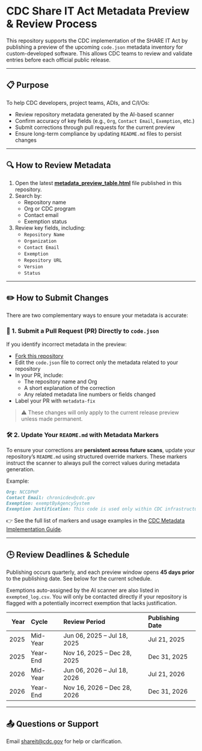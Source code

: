 # CDC Share IT Act Metadata Preview & Review Process

This repository supports the CDC implementation of the SHARE IT Act by publishing a preview of the upcoming `code.json` metadata inventory for custom-developed software. This allows CDC teams to review and validate entries before each official public release.

---

## 📋 Purpose

To help CDC developers, project teams, ADIs, and C/I/Os:
- Review repository metadata generated by the AI-based scanner
- Confirm accuracy of key fields (e.g., `Org`, `Contact Email`, `Exemption`, etc.)
- Submit corrections through pull requests for the current preview
- Ensure long-term compliance by updating `README.md` files to persist changes

---

## 🔍 How to Review Metadata

1. Open the latest **[metadata_preview_table.html](https://cdcgov.github.io/ShareIT-Act/index.html)** file published in this repository.
2. Search by:
   - Repository name
   - Org or CDC program
   - Contact email
   - Exemption status
3. Review key fields, including:
   - `Repository Name`
   - `Organization`
   - `Contact Email`
   - `Exemption`
   - `Repository URL`
   - `Version`
   - `Status`

---

## ✏️ How to Submit Changes

There are two complementary ways to ensure your metadata is accurate:

### 📝 1. Submit a Pull Request (PR) Directly to `code.json`

If you identify incorrect metadata in the preview:
- [Fork this repository](./CONTRIBUTING_MetadataFix_PR.md)
- Edit the `code.json` file to correct only the metadata related to your repository
- In your PR, include:
  - The repository name and Org
  - A short explanation of the correction
  - Any related metadata line numbers or fields changed
- Label your PR with `metadata-fix`

> ⚠️ These changes will only apply to the current release preview unless made permanent.

### 🛠️ 2. Update Your `README.md` with Metadata Markers

To ensure your corrections are **persistent across future scans**, update your repository’s `README.md` using structured override markers. These markers instruct the scanner to always pull the correct values during metadata generation.

Example:

```md
Org: NCCDPHP  
Contact Email: chronicdev@cdc.gov  
Exemption: exemptByAgencySystem  
Exemption Justification: This code is used only within CDC infrastructure and is not reusable externally.  
```

👉 See the full list of markers and usage examples in the [CDC Metadata Implementation Guide](https://docs.cdc.gov/docs/ea/codeshare/implementation-guide#readmemd-override-optional-markers).

---

## 🕒 Review Deadlines & Schedule

Publishing occurs quarterly, and each preview window opens **45 days prior** to the publishing date. See below for the current schedule.

Exemptions auto-assigned by the AI scanner are also listed in `exempted_log.csv`. You will only be contacted directly if your repository is flagged with a potentially incorrect exemption that lacks justification.

|   Year | Cycle    | Review Period               | Publishing Date   |
|-------:|:---------|:----------------------------|:------------------|
|   2025 | Mid-Year | Jun 06, 2025 – Jul 18, 2025 | Jul 21, 2025      |
|   2025 | Year-End | Nov 16, 2025 – Dec 28, 2025 | Dec 31, 2025      |
|   2026 | Mid-Year | Jun 06, 2026 – Jul 18, 2026 | Jul 21, 2026      |
|   2026 | Year-End | Nov 16, 2026 – Dec 28, 2026 | Dec 31, 2026      |
---

## 📤 Questions or Support

Email [shareit@cdc.gov](mailto:shareit@cdc.gov?subject=Feedback) for help or clarification. 
